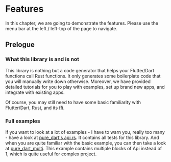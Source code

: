 # Features

In this chapter, we are going to demonstrate the features. Please use the menu bar at the left / left-top of the page to navigate.

## Prelogue

### What this library is and is not

This library is nothing but a code generator that helps your Flutter/Dart functions call Rust functions. It only generates some boilerplate code that you will manually write down otherwise. Moreover, we have provided detailed tutorials for you to play with examples, set up brand new apps, and integrate with existing apps.

Of course, you may still need to have some basic familiarity with Flutter/Dart, Rust, and its [ffi](https://flutter.dev/docs/development/platform-integration/c-interop).

### Full examples

If you want to look at a lot of examples - I have to warn you, really too many - have a look at [pure_dart's api.rs](https://github.com/fzyzcjy/flutter_rust_bridge/blob/master/frb_example/pure_dart/rust/src/api.rs). It contains all tests for this library. And when you are quite familiar with the basic example, you can then take a look at [pure_dart_multi](https://github.com/fzyzcjy/flutter_rust_bridge/tree/master/frb_example/pure_dart_multi/rust/src). This example contains multiple blocks of Api instead of 1, which is quite useful for complex project.

